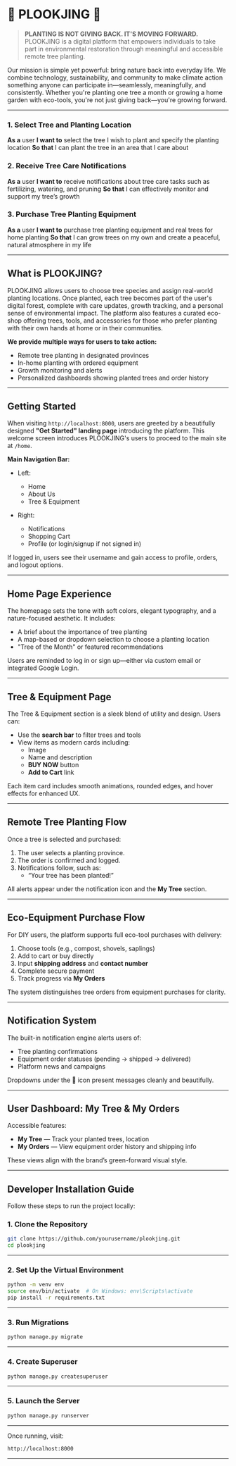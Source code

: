 # 🌳 PLOOKJING 🌳

> **PLANTING IS NOT GIVING BACK. IT'S MOVING FORWARD.**  
PLOOKJING is a digital platform that empowers individuals to take part in environmental restoration through meaningful and accessible remote tree planting.

Our mission is simple yet powerful: bring nature back into everyday life. We combine technology, sustainability, and community to make climate action something anyone can participate in—seamlessly, meaningfully, and consistently. Whether you're planting one tree a month or growing a home garden with eco-tools, you're not just giving back—you're growing forward.

---

### 1. Select Tree and Planting Location
**As a** user
**I want to** select the tree I wish to plant and specify the planting location
**So that** I can plant the tree in an area that I care about

### 2. Receive Tree Care Notifications
**As a** user
**I want to** receive notifications about tree care tasks such as fertilizing, watering, and pruning
**So that** I can effectively monitor and support my tree’s growth

### 3. Purchase Tree Planting Equipment
**As a** user
**I want to** purchase tree planting equipment and real trees for home planting
**So that** I can grow trees on my own and create a peaceful, natural atmosphere in my life

---

## What is PLOOKJING?

PLOOKJING allows users to choose tree species and assign real-world planting locations. Once planted, each tree becomes part of the user's digital forest, complete with care updates, growth tracking, and a personal sense of environmental impact. The platform also features a curated eco-shop offering trees, tools, and accessories for those who prefer planting with their own hands at home or in their communities.

**We provide multiple ways for users to take action:**

- Remote tree planting in designated provinces  
- In-home planting with ordered equipment  
- Growth monitoring and alerts  
- Personalized dashboards showing planted trees and order history

---

## Getting Started

When visiting `http://localhost:8000`, users are greeted by a beautifully designed **"Get Started" landing page** introducing the platform. This welcome screen introduces PLOOKJING's users to proceed to the main site at `/home`.

**Main Navigation Bar:**

- Left:
  - Home
  - About Us
  - Tree & Equipment

- Right:
  - Notifications
  - Shopping Cart
  - Profile (or login/signup if not signed in)

If logged in, users see their username and gain access to profile, orders, and logout options.

---

## Home Page Experience

The homepage sets the tone with soft colors, elegant typography, and a nature-focused aesthetic. It includes:

- A brief about the importance of tree planting
- A map-based or dropdown selection to choose a planting location
- "Tree of the Month" or featured recommendations

Users are reminded to log in or sign up—either via custom email or integrated Google Login.

---

## Tree & Equipment Page

The Tree & Equipment section is a sleek blend of utility and design. Users can:

- Use the **search bar** to filter trees and tools
- View items as modern cards including:
  - Image
  - Name and description
  - **BUY NOW** button
  - **Add to Cart** link

Each item card includes smooth animations, rounded edges, and hover effects for enhanced UX.

---

## Remote Tree Planting Flow

Once a tree is selected and purchased:

1. The user selects a planting province.
2. The order is confirmed and logged.
3. Notifications follow, such as:
   - “Your tree has been planted!”

All alerts appear under the notification icon and the **My Tree** section.

---

## Eco-Equipment Purchase Flow

For DIY users, the platform supports full eco-tool purchases with delivery:

1. Choose tools (e.g., compost, shovels, saplings)
2. Add to cart or buy directly
3. Input **shipping address** and **contact number**
4. Complete secure payment
5. Track progress via **My Orders**

The system distinguishes tree orders from equipment purchases for clarity.

---

## Notification System

The built-in notification engine alerts users of:

- Tree planting confirmations
- Equipment order statuses (pending → shipped → delivered)
- Platform news and campaigns

Dropdowns under the 🔔 icon present messages cleanly and beautifully.

---

## User Dashboard: My Tree & My Orders

Accessible features:

- **My Tree** — Track your planted trees, location
- **My Orders** — View equipment order history and shipping info

These views align with the brand’s green-forward visual style.

---

## Developer Installation Guide

Follow these steps to run the project locally:

### 1. Clone the Repository

```bash
git clone https://github.com/yourusername/plookjing.git
cd plookjing
```

---

### 2. Set Up the Virtual Environment

```bash
python -m venv env
source env/bin/activate  # On Windows: env\Scripts\activate
pip install -r requirements.txt
```

---

### 3. Run Migrations

```bash
python manage.py migrate
```

---

### 4. Create Superuser

```bash
python manage.py createsuperuser
```

---

### 5. Launch the Server

```bash
python manage.py runserver
```

---

Once running, visit:

```bash
http://localhost:8000
```

---
